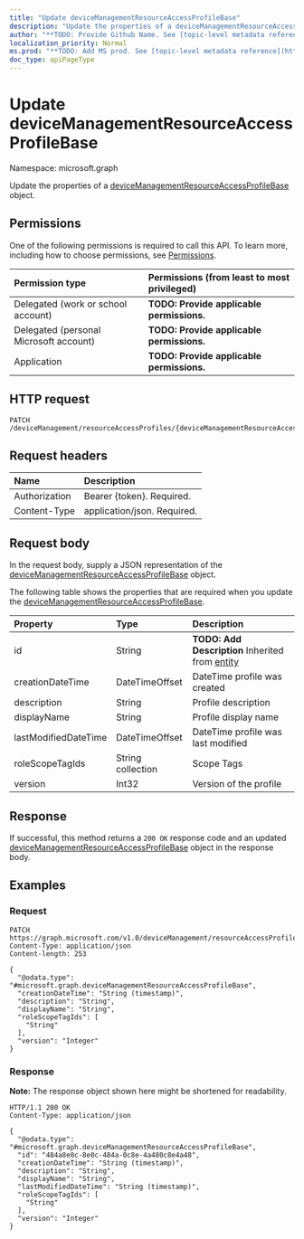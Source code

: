 ```yaml
---
title: "Update deviceManagementResourceAccessProfileBase"
description: "Update the properties of a deviceManagementResourceAccessProfileBase object."
author: "**TODO: Provide Github Name. See [topic-level metadata reference](https://msgo.azurewebsites.net/add/document/guidelines/metadata.html#topic-level-metadata)**"
localization_priority: Normal
ms.prod: "**TODO: Add MS prod. See [topic-level metadata reference](https://msgo.azurewebsites.net/add/document/guidelines/metadata.html#topic-level-metadata)**"
doc_type: apiPageType
---
```


# Update deviceManagementResourceAccessProfileBase
Namespace: microsoft.graph



Update the properties of a [deviceManagementResourceAccessProfileBase](../resources/devicemanagementresourceaccessprofilebase.md) object.

## Permissions
One of the following permissions is required to call this API. To learn more, including how to choose permissions, see [Permissions](/graph/permissions-reference).

|Permission type|Permissions (from least to most privileged)|
|:---|:---|
|Delegated (work or school account)|**TODO: Provide applicable permissions.**|
|Delegated (personal Microsoft account)|**TODO: Provide applicable permissions.**|
|Application|**TODO: Provide applicable permissions.**|

## HTTP request

<!-- {
  "blockType": "ignored"
}
-->
``` http
PATCH /deviceManagement/resourceAccessProfiles/{deviceManagementResourceAccessProfileBaseId}
```

## Request headers
|Name|Description|
|:---|:---|
|Authorization|Bearer {token}. Required.|
|Content-Type|application/json. Required.|

## Request body
In the request body, supply a JSON representation of the [deviceManagementResourceAccessProfileBase](../resources/devicemanagementresourceaccessprofilebase.md) object.

The following table shows the properties that are required when you update the [deviceManagementResourceAccessProfileBase](../resources/devicemanagementresourceaccessprofilebase.md).

|Property|Type|Description|
|:---|:---|:---|
|id|String|**TODO: Add Description** Inherited from [entity](../resources/entity.md)|
|creationDateTime|DateTimeOffset|DateTime profile was created|
|description|String|Profile description|
|displayName|String|Profile display name|
|lastModifiedDateTime|DateTimeOffset|DateTime profile was last modified|
|roleScopeTagIds|String collection|Scope Tags|
|version|Int32|Version of the profile|



## Response

If successful, this method returns a `200 OK` response code and an updated [deviceManagementResourceAccessProfileBase](../resources/devicemanagementresourceaccessprofilebase.md) object in the response body.

## Examples

### Request
<!-- {
  "blockType": "request",
  "name": "update_devicemanagementresourceaccessprofilebase"
}
-->
``` http
PATCH https://graph.microsoft.com/v1.0/deviceManagement/resourceAccessProfiles/{deviceManagementResourceAccessProfileBaseId}
Content-Type: application/json
Content-length: 253

{
  "@odata.type": "#microsoft.graph.deviceManagementResourceAccessProfileBase",
  "creationDateTime": "String (timestamp)",
  "description": "String",
  "displayName": "String",
  "roleScopeTagIds": [
    "String"
  ],
  "version": "Integer"
}
```


### Response
**Note:** The response object shown here might be shortened for readability.
<!-- {
  "blockType": "response",
  "truncated": true
}
-->
``` http
HTTP/1.1 200 OK
Content-Type: application/json

{
  "@odata.type": "#microsoft.graph.deviceManagementResourceAccessProfileBase",
  "id": "484a8e0c-8e0c-484a-0c8e-4a480c8e4a48",
  "creationDateTime": "String (timestamp)",
  "description": "String",
  "displayName": "String",
  "lastModifiedDateTime": "String (timestamp)",
  "roleScopeTagIds": [
    "String"
  ],
  "version": "Integer"
}
```

